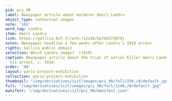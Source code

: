 ```yaml
---
pid: pci_90
label: Newspaper article about murderer Henri Landru
object_type: contextual-images
note: '163'
word_tag: Landru
item: Henri Landru
link: https://gallica.bnf.fr/ark:/12148/bpt6k572879j
notes: Newspaper headline a few weeks after Landru's 1919 arrest
rights: Gallica public domain
selection: Which Landru image?  (1919)
caption: Newspaper article about the trial of serial killer Henri Landru following
  his arrest, c. 1919.
order: '48'
layout: paris-project-exhibition
collection: paris-project-exhibition
thumbnail: "/img/derivatives/iiif/images/pci_90/full/250,/0/default.jpg"
full: "/img/derivatives/iiif/images/pci_90/full/1140,/0/default.jpg"
manifest: "/img/derivatives/iiif/pci_90/manifest.json"
---
```

